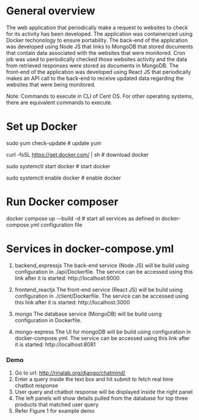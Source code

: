 # General overview #

The web application that periodically make a request to websites to check for its activity has been developed. The application was containerized using Docker techonology to ensure portability. The back-end of the application was developed using Node JS that links to MongoDB that stored documents that contain data associated with the websites that were monitored. Cron job was used to periodically checked those websites activity and the data from retrieved responses were stored as documents in MongoDB. The front-end of the application was developed using React JS that periodically makes an API call to the back-end to receive updated data regarding the websites that were being monitored.

Note: Commands to execute in CLI of Cent OS. For other operating systems, there are equivalent commands to execute.

# Set up Docker #

sudo yum check-update # update yum

curl -fsSL https://get.docker.com/ | sh # download docker

sudo systemctl start docker # start docker

sudo systemctl enable docker # enable docker

# Run Docker composer #

docker compose up --build -d   # start all services as defined in docker-compose.yml configuration file

# Services in docker-compose.yml #

1) backend_expressjs
The back-end service (Node JS) will be build using configuration in ./api/Dockerfile. The service can be accessed using this link after it is started: http://localhost:9000

2) frontend_reactjs
The front-end service (React JS) will be build using configuration in ./client/Dockerfile. The service can be accessed using this link after it is started: http://localhost:3000

3) mongo
The database service (MongoDB) will be build using configuration in Dockerfile.

4) mongo-express
The UI for mongoDB will be build using configuration in docker-compose.yml. The service can be accessed using this link after it is started: http://localhost:8081

### Demo ###

1. Go to url: http://rinalab.org/django/chatmind/
2. Enter a query inside the text box and hit submit to fetch real time chatbot response
3. User query and chatbot response will be displayed inside the right panel
4. The left panels will show details pulled from the database for top three products that matched user query
5. Refer Figure 1 for example demo





